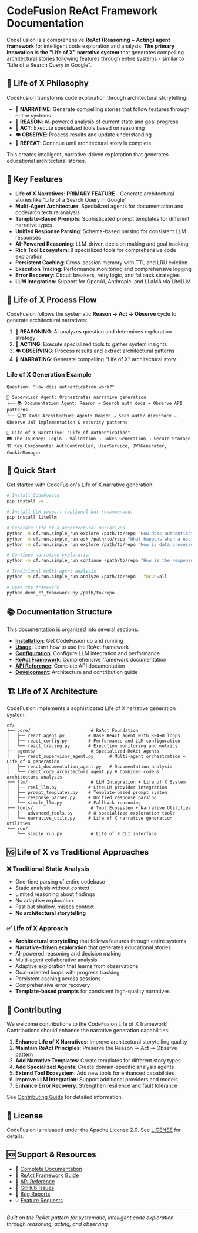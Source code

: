 # CodeFusion ReAct Framework Documentation

CodeFusion is a comprehensive **ReAct (Reasoning + Acting) agent framework** for intelligent code exploration and analysis. **The primary innovation is the "Life of X" narrative system** that generates compelling architectural stories following features through entire systems - similar to "Life of a Search Query in Google".

## 🎯 Life of X Philosophy

CodeFusion transforms code exploration through architectural storytelling:

- **📖 NARRATIVE**: Generate compelling stories that follow features through entire systems
- **🧠 REASON**: AI-powered analysis of current state and goal progress
- **🎯 ACT**: Execute specialized tools based on reasoning
- **👁️ OBSERVE**: Process results and update understanding
- **🔄 REPEAT**: Continue until architectural story is complete

This creates intelligent, narrative-driven exploration that generates educational architectural stories.

## 🚀 Key Features

- **Life of X Narratives**: **PRIMARY FEATURE** - Generate architectural stories like "Life of a Search Query in Google"
- **Multi-Agent Architecture**: Specialized agents for documentation and code/architecture analysis
- **Template-Based Prompts**: Sophisticated prompt templates for different narrative types
- **Unified Response Parsing**: Schema-based parsing for consistent LLM responses
- **AI-Powered Reasoning**: LLM-driven decision making and goal tracking
- **Rich Tool Ecosystem**: 8 specialized tools for comprehensive code exploration
- **Persistent Caching**: Cross-session memory with TTL and LRU eviction
- **Execution Tracing**: Performance monitoring and comprehensive logging
- **Error Recovery**: Circuit breakers, retry logic, and fallback strategies
- **LLM Integration**: Support for OpenAI, Anthropic, and LLaMA via LiteLLM

## 🔄 Life of X Process Flow

CodeFusion follows the systematic **Reason → Act → Observe** cycle to generate architectural narratives:

1. **🧠 REASONING**: AI analyzes question and determines exploration strategy
2. **🎯 ACTING**: Execute specialized tools to gather system insights
3. **👁️ OBSERVING**: Process results and extract architectural patterns
4. **📖 NARRATING**: Generate compelling "Life of X" architectural story

### Life of X Generation Example

```
Question: "How does authentication work?"

🤖 Supervisor Agent: Orchestrates narrative generation
├── 📚 Documentation Agent: Reason → Search auth docs → Observe API patterns
└── 💻🏗️ Code Architecture Agent: Reason → Scan auth/ directory → Observe JWT implementation & security patterns

📖 Life of X Narrative: "Life of Authentication"
🛤️ The Journey: Login → Validation → Token Generation → Secure Storage
🏗️ Key Components: AuthController, UserService, JWTGenerator, CookieManager
```

## 🎯 Quick Start

Get started with CodeFusion's Life of X narrative generation:

```bash
# Install CodeFusion
pip install -e .

# Install LLM support (optional but recommended)
pip install litellm

# Generate Life of X architectural narratives
python -m cf.run.simple_run explore /path/to/repo "How does authentication work?"
python -m cf.run.simple_run ask /path/to/repo "What happens when a user logs in?"
python -m cf.run.simple_run explore /path/to/repo "How is data processed?"

# Continue narrative exploration
python -m cf.run.simple_run continue /path/to/repo "How is the response sent back?" --previous "How does authentication work?"

# Traditional multi-agent analysis
python -m cf.run.simple_run analyze /path/to/repo --focus=all

# Demo the framework
python demo_cf_framework.py /path/to/repo
```

## 📚 Documentation Structure

This documentation is organized into several sections:

- **[Installation](installation/setup.md)**: Get CodeFusion up and running
- **[Usage](usage/cli.md)**: Learn how to use the ReAct framework
- **[Configuration](usage/configuration.md)**: Configure LLM integration and performance
- **[ReAct Framework](react-framework.md)**: Comprehensive framework documentation
- **[API Reference](api/index.md)**: Complete API documentation
- **[Development](dev/architecture.md)**: Architecture and contribution guide

## 🏗️ Life of X Architecture

CodeFusion implements a sophisticated Life of X narrative generation system:

```
cf/
├── core/                       # ReAct Foundation
│   ├── react_agent.py         # Base ReAct agent with R→A→O loops
│   ├── react_config.py        # Performance and LLM configuration
│   └── react_tracing.py       # Execution monitoring and metrics
├── agents/                     # Specialized ReAct Agents
│   ├── react_supervisor_agent.py      # Multi-agent orchestration + Life of X generation
│   ├── react_documentation_agent.py   # Documentation analysis
│   └── react_code_architecture_agent.py # Combined code & architecture analysis
├── llm/                        # LLM Integration + Life of X System
│   ├── real_llm.py            # LiteLLM provider integration
│   ├── prompt_templates.py    # Template-based prompt system
│   ├── response_parser.py     # Unified response parsing
│   └── simple_llm.py          # Fallback reasoning
├── tools/                      # Tool Ecosystem + Narrative Utilities
│   ├── advanced_tools.py      # 8 specialized exploration tools
│   └── narrative_utils.py     # Life of X narrative generation utilities
└── run/
    └── simple_run.py           # Life of X CLI interface
```

## 🆚 Life of X vs Traditional Approaches

### ❌ Traditional Static Analysis
- One-time parsing of entire codebase
- Static analysis without context
- Limited reasoning about findings
- No adaptive exploration
- Fast but shallow, misses context
- **No architectural storytelling**

### ✅ Life of X Approach
- **Architectural storytelling** that follows features through entire systems
- **Narrative-driven exploration** that generates educational stories
- AI-powered reasoning and decision making
- Multi-agent collaborative analysis
- Adaptive exploration that learns from observations
- Goal-oriented loops with progress tracking
- Persistent caching across sessions
- Comprehensive error recovery
- **Template-based prompts** for consistent high-quality narratives

## 🤝 Contributing

We welcome contributions to the CodeFusion Life of X framework! Contributions should enhance the narrative generation capabilities:

1. **Enhance Life of X Narratives**: Improve architectural storytelling quality
2. **Maintain ReAct Principles**: Preserve the Reason → Act → Observe pattern
3. **Add Narrative Templates**: Create templates for different story types
4. **Add Specialized Agents**: Create domain-specific analysis agents
5. **Extend Tool Ecosystem**: Add new tools for enhanced capabilities
6. **Improve LLM Integration**: Support additional providers and models
7. **Enhance Error Recovery**: Strengthen resilience and fault tolerance

See [Contributing Guide](dev/contributing.md) for detailed information.

## 📄 License

CodeFusion is released under the Apache License 2.0. See [LICENSE](https://github.com/CodeFusionAgent/codefusion/blob/main/LICENSE) for details.

## 🆘 Support & Resources

- 📖 [Complete Documentation](https://codefusionagent.github.io/codefusion/)
- 🧠 [ReAct Framework Guide](react-framework.md)
- 🔧 [API Reference](api/index.md)
- 💬 [GitHub Issues](https://github.com/CodeFusionAgent/codefusion/issues)
- 🐛 [Bug Reports](https://github.com/CodeFusionAgent/codefusion/issues/new?template=bug_report.md)
- 💡 [Feature Requests](https://github.com/CodeFusionAgent/codefusion/issues/new?template=feature_request.md)

---

*Built on the ReAct pattern for systematic, intelligent code exploration through reasoning, acting, and observing.*